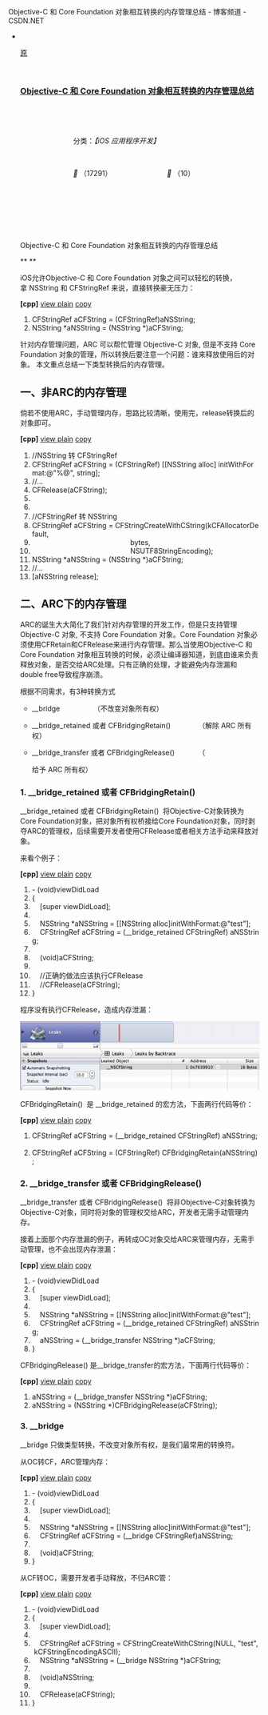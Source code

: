 Objective-C 和 Core Foundation 对象相互转换的内存管理总结 - 博客频道 - CSDN.NET

-                        

    [原](#)

                         

    ### [Objective-C 和 Core Foundation 对象相互转换的内存管理总结](http://blog.csdn.net/yiyaaixuexi/article/details/8553659)

                             

                             

                               分类：*【iOS 应用程序开发】*                        

                           

                               ** （17291）                            ** （10）                                                                                                              

                           

                         

                           

    Objective-C 和 Core Foundation 对象相互转换的内存管理总结

    **
    **

    iOS允许Objective-C 和 Core Foundation 对象之间可以轻松的转换，拿 NSString 和 CFStringRef 来说，直接转换豪无压力：

    **\[cpp\]** [view plain](http://blog.csdn.net/yiyaaixuexi/article/details/8553659# "view plain") [copy](http://blog.csdn.net/yiyaaixuexi/article/details/8553659# "copy")

    1.  CFStringRef aCFString = (CFStringRef)aNSString;  
    2.  NSString \*aNSString = (NSString \*)aCFString;  

    针对内存管理问题，ARC 可以帮忙管理 Objective-C 对象, 但是不支持 Core Foundation 对象的管理，所以转换后要注意一个问题：谁来释放使用后的对象。 本文重点总结一下类型转换后的内存管理。

    一、非ARC的内存管理
    -------------------

    倘若不使用ARC，手动管理内存，思路比较清晰，使用完，release转换后的对象即可。

    **\[cpp\]** [view plain](http://blog.csdn.net/yiyaaixuexi/article/details/8553659# "view plain") [copy](http://blog.csdn.net/yiyaaixuexi/article/details/8553659# "copy")

    1.  //NSString 转 CFStringRef  
    2.  CFStringRef aCFString = (CFStringRef) \[\[NSString alloc\] initWithFormat:@"%@", string\];  
    3.  //...  
    4.  CFRelease(aCFString);  
    5.    
    6.    
    7.  //CFStringRef 转 NSString  
    8.  CFStringRef aCFString = CFStringCreateWithCString(kCFAllocatorDefault,  
    9.                                                    bytes,  
    10.                                                   NSUTF8StringEncoding);  
    11. NSString \*aNSString = (NSString \*)aCFString;  
    12. //...  
    13. \[aNSString release\];  

    二、ARC下的内存管理
    -------------------

    ARC的诞生大大简化了我们针对内存管理的开发工作，但是只支持管理 Objective-C 对象, 不支持 Core Foundation 对象。Core Foundation 对象必须使用CFRetain和CFRelease来进行内存管理。那么当使用Objective-C 和 Core Foundation 对象相互转换的时候，必须让编译器知道，到底由谁来负责释放对象，是否交给ARC处理。只有正确的处理，才能避免内存泄漏和double free导致程序崩溃。

    根据不同需求，有3种转换方式

    -   \_\_bridge                 （不改变对象所有权）
    -   \_\_bridge\_retained 或者 CFBridgingRetain()              （解除 ARC 所有权）

    -   \_\_bridge\_transfer 或者 CFBridgingRelease()            （

        给予 ARC 所有权）

    ### 1. \_\_bridge\_retained 或者 CFBridgingRetain() 

    \_\_bridge\_retained 或者 CFBridgingRetain()  将Objective-C对象转换为Core Foundation对象，把对象所有权桥接给Core Foundation对象，同时剥夺ARC的管理权，后续需要开发者使用CFRelease或者相关方法手动来释放对象。

    来看个例子：

    **\[cpp\]** [view plain](http://blog.csdn.net/yiyaaixuexi/article/details/8553659# "view plain") [copy](http://blog.csdn.net/yiyaaixuexi/article/details/8553659# "copy")

    1.  - (void)viewDidLoad  
    2.  {  
    3.      \[super viewDidLoad\];  
    4.        
    5.      NSString \*aNSString = \[\[NSString alloc\]initWithFormat:@"test"\];  
    6.      CFStringRef aCFString = (\_\_bridge\_retained CFStringRef) aNSString;  
    7.        
    8.      (void)aCFString;  
    9.        
    10.     //正确的做法应该执行CFRelease  
    11.     //CFRelease(aCFString);   
    12. }  

    程序没有执行CFRelease，造成内存泄漏：

    ![](Objective-C%20和%20Core%20Foundation%20对象相互转换的内存管理总结%20-%20博客频道_files/1359547398_2147.png)

    CFBridgingRetain()  是 \_\_bridge\_retained 的宏方法，下面两行代码等价：

    **\[cpp\]** [view plain](http://blog.csdn.net/yiyaaixuexi/article/details/8553659# "view plain") [copy](http://blog.csdn.net/yiyaaixuexi/article/details/8553659# "copy")

    1.  CFStringRef aCFString = (\_\_bridge\_retained CFStringRef) aNSString;  
    2.  CFStringRef aCFString = (CFStringRef) CFBridgingRetain(aNSString);  

    ### 2. \_\_bridge\_transfer 或者 CFBridgingRelease()

    \_\_bridge\_transfer 或者 CFBridgingRelease()  将非Objective-C对象转换为Objective-C对象，同时将对象的管理权交给ARC，开发者无需手动管理内存。

    接着上面那个内存泄漏的例子，再转成OC对象交给ARC来管理内存，无需手动管理，也不会出现内存泄漏：

    **\[cpp\]** [view plain](http://blog.csdn.net/yiyaaixuexi/article/details/8553659# "view plain") [copy](http://blog.csdn.net/yiyaaixuexi/article/details/8553659# "copy")

    1.  - (void)viewDidLoad  
    2.  {  
    3.      \[super viewDidLoad\];  
    4.        
    5.      NSString \*aNSString = \[\[NSString alloc\]initWithFormat:@"test"\];  
    6.      CFStringRef aCFString = (\_\_bridge\_retained CFStringRef) aNSString;  
    7.      aNSString = (\_\_bridge\_transfer NSString \*)aCFString;  
    8.  }  

    CFBridgingRelease() 是\_\_bridge\_transfer的宏方法，下面两行代码等价：

    **\[cpp\]** [view plain](http://blog.csdn.net/yiyaaixuexi/article/details/8553659# "view plain") [copy](http://blog.csdn.net/yiyaaixuexi/article/details/8553659# "copy")

    1.  aNSString = (\_\_bridge\_transfer NSString \*)aCFString;  
    2.  aNSString = (NSString \*)CFBridgingRelease(aCFString);  

    ### 3. \_\_bridge 

    \_\_bridge 只做类型转换，不改变对象所有权，是我们最常用的转换符。

    从OC转CF，ARC管理内存：

    **\[cpp\]** [view plain](http://blog.csdn.net/yiyaaixuexi/article/details/8553659# "view plain") [copy](http://blog.csdn.net/yiyaaixuexi/article/details/8553659# "copy")

    1.  - (void)viewDidLoad  
    2.  {  
    3.      \[super viewDidLoad\];  
    4.        
    5.      NSString \*aNSString = \[\[NSString alloc\]initWithFormat:@"test"\];  
    6.      CFStringRef aCFString = (\_\_bridge CFStringRef)aNSString;  
    7.        
    8.      (void)aCFString;  
    9.  }  

    从CF转OC，需要开发者手动释放，不归ARC管：

    **\[cpp\]** [view plain](http://blog.csdn.net/yiyaaixuexi/article/details/8553659# "view plain") [copy](http://blog.csdn.net/yiyaaixuexi/article/details/8553659# "copy")

    1.  - (void)viewDidLoad  
    2.  {  
    3.      \[super viewDidLoad\];  
    4.        
    5.      CFStringRef aCFString = CFStringCreateWithCString(NULL, "test", kCFStringEncodingASCII);  
    6.      NSString \*aNSString = (\_\_bridge NSString \*)aCFString;  
    7.        
    8.      (void)aNSString;  
    9.        
    10.     CFRelease(aCFString);  
    11. }  

                         

                       


